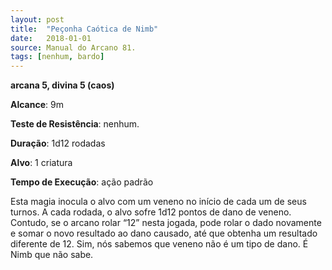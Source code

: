 ```yaml
---
layout: post
title:  "Peçonha Caótica de Nimb"
date:   2018-01-01
source: Manual do Arcano 81.
tags: [nenhum, bardo]
---
```


**arcana 5, divina 5 (caos)**

**Alcance**: 9m

**Teste de Resistência**: nenhum.

**Duração**: 1d12 rodadas

**Alvo**: 1 criatura

**Tempo de Execução**: ação padrão

Esta magia inocula o alvo com um veneno no início de cada um de seus turnos. A cada rodada, o alvo sofre 1d12 pontos de dano de veneno. Contudo, se o arcano rolar “12” nesta jogada, pode rolar o dado novamente e somar o novo resultado ao dano causado, até que obtenha um resultado diferente de 12. Sim, nós sabemos que veneno não é um tipo de dano. É Nimb que não sabe.
